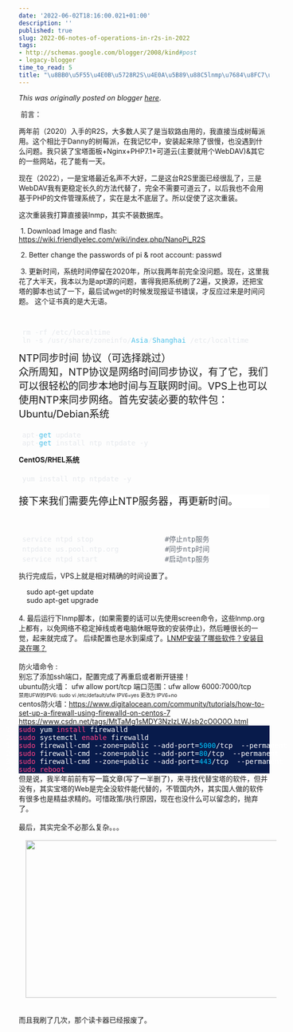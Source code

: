```yaml
---
date: '2022-06-02T18:16:00.021+01:00'
description: ''
published: true
slug: 2022-06-notes-of-operations-in-r2s-in-2022
tags:
- http://schemas.google.com/blogger/2008/kind#post
- legacy-blogger
time_to_read: 5
title: "\u8BB0\u5F55\u4E0B\u5728R2S\u4E0A\u5B89\u88C5lnmp\u7684\u8FC7\u7A0B"
---
```


*This was originally posted on blogger [here](https://sheng-jiang.blogspot.com/2022/06/notes-of-operations-in-r2s-in-2022.html)*.

<p>&nbsp;前言：</p><p>两年前（2020）入手的R2S，大多数人买了是当软路由用的，我直接当成树莓派用。这个相比于Danny的树莓派，在我记忆中，安装起来除了很慢，也没遇到什么问题。我只装了宝塔面板+Nginx+PHP7.1+可道云(主要就用个WebDAV)&amp;其它的一些网站，花了能有一天。</p><p>现在（2022），一是宝塔最近名声不大好，二是这台R2S里面已经很乱了，三是WebDAV我有更稳定长久的方法代替了，完全不需要可道云了，以后我也不会用基于PHP的文件管理系统了，实在是太不底层了。所以促使了这次重装。</p><p>这次重装我打算直接装lnmp，其实不装数据库。</p><p>&nbsp;1. Download Image and flash:<a href="https://wiki.friendlyelec.com/wiki/index.php/NanoPi_R2S" target="_blank"> https://wiki.friendlyelec.com/wiki/index.php/NanoPi_R2S</a></p><p>&nbsp;2. Better change the passwords of pi &amp; root account: passwd</p><p>&nbsp;3. 更新时间，系统时间停留在2020年，所以我两年前完全没问题。现在，这里我花了大半天，我本以为是apt源的问题，害得我把系统刷了2遍，又换源，还把宝塔的脚本也试了一下，最后试wget的时候发现报证书错误，才反应过来是时间问题。 这个证书真的是大无语。</p><p><br /></p><pre class="prettyprint linenums prettyprinted"><ol class="linenums" style="border: 0px; color: #656d78; font-family: inherit; font-style: inherit; font-weight: inherit; margin: 0px; padding: 0px; vertical-align: baseline;"><li class="L0" style="border: 0px; font-family: inherit; font-style: inherit; font-weight: inherit; margin: 0px; padding: 0px 0px 0px 0.5em; vertical-align: baseline;"><span class="pln" style="border: 0px; color: #e6e9ed; font-family: inherit; font-style: inherit; font-weight: inherit; margin: 0px; padding: 0px; vertical-align: baseline;">rm </span><span class="pun" style="border: 0px; color: #e6e9ed; font-family: inherit; font-style: inherit; font-weight: inherit; margin: 0px; padding: 0px; vertical-align: baseline;">-</span><span class="pln" style="border: 0px; color: #e6e9ed; font-family: inherit; font-style: inherit; font-weight: inherit; margin: 0px; padding: 0px; vertical-align: baseline;">rf </span><span class="pun" style="border: 0px; color: #e6e9ed; font-family: inherit; font-style: inherit; font-weight: inherit; margin: 0px; padding: 0px; vertical-align: baseline;">/</span><span class="pln" style="border: 0px; color: #e6e9ed; font-family: inherit; font-style: inherit; font-weight: inherit; margin: 0px; padding: 0px; vertical-align: baseline;">etc</span><span class="pun" style="border: 0px; color: #e6e9ed; font-family: inherit; font-style: inherit; font-weight: inherit; margin: 0px; padding: 0px; vertical-align: baseline;">/</span><span class="pln" style="border: 0px; color: #e6e9ed; font-family: inherit; font-style: inherit; font-weight: inherit; margin: 0px; padding: 0px; vertical-align: baseline;">localtime</span></li><li class="L1" style="border: 0px; font-family: inherit; font-style: inherit; font-weight: inherit; margin: 0px; padding: 0px 0px 0px 0.5em; vertical-align: baseline;"><span class="pln" style="border: 0px; color: #e6e9ed; font-family: inherit; font-style: inherit; font-weight: inherit; margin: 0px; padding: 0px; vertical-align: baseline;">ln </span><span class="pun" style="border: 0px; color: #e6e9ed; font-family: inherit; font-style: inherit; font-weight: inherit; margin: 0px; padding: 0px; vertical-align: baseline;">-</span><span class="pln" style="border: 0px; color: #e6e9ed; font-family: inherit; font-style: inherit; font-weight: inherit; margin: 0px; padding: 0px; vertical-align: baseline;">s </span><span class="pun" style="border: 0px; color: #e6e9ed; font-family: inherit; font-style: inherit; font-weight: inherit; margin: 0px; padding: 0px; vertical-align: baseline;">/</span><span class="pln" style="border: 0px; color: #e6e9ed; font-family: inherit; font-style: inherit; font-weight: inherit; margin: 0px; padding: 0px; vertical-align: baseline;">usr</span><span class="pun" style="border: 0px; color: #e6e9ed; font-family: inherit; font-style: inherit; font-weight: inherit; margin: 0px; padding: 0px; vertical-align: baseline;">/</span><span class="pln" style="border: 0px; color: #e6e9ed; font-family: inherit; font-style: inherit; font-weight: inherit; margin: 0px; padding: 0px; vertical-align: baseline;">share</span><span class="pun" style="border: 0px; color: #e6e9ed; font-family: inherit; font-style: inherit; font-weight: inherit; margin: 0px; padding: 0px; vertical-align: baseline;">/</span><span class="pln" style="border: 0px; color: #e6e9ed; font-family: inherit; font-style: inherit; font-weight: inherit; margin: 0px; padding: 0px; vertical-align: baseline;">zoneinfo</span><span class="pun" style="border: 0px; color: #e6e9ed; font-family: inherit; font-style: inherit; font-weight: inherit; margin: 0px; padding: 0px; vertical-align: baseline;">/</span><span class="typ" style="border: 0px; color: #4fc1e9; font-family: inherit; font-style: inherit; font-weight: inherit; margin: 0px; padding: 0px; vertical-align: baseline;">Asia</span><span class="pun" style="border: 0px; color: #e6e9ed; font-family: inherit; font-style: inherit; font-weight: inherit; margin: 0px; padding: 0px; vertical-align: baseline;">/</span><span class="typ" style="border: 0px; color: #4fc1e9; font-family: inherit; font-style: inherit; font-weight: inherit; margin: 0px; padding: 0px; vertical-align: baseline;">Shanghai</span><span class="pln" style="border: 0px; color: #e6e9ed; font-family: inherit; font-style: inherit; font-weight: inherit; margin: 0px; padding: 0px; vertical-align: baseline;"> </span><span class="pun" style="border: 0px; color: #e6e9ed; font-family: inherit; font-style: inherit; font-weight: inherit; margin: 0px; padding: 0px; vertical-align: baseline;">/</span><span class="pln" style="border: 0px; color: #e6e9ed; font-family: inherit; font-style: inherit; font-weight: inherit; margin: 0px; padding: 0px; vertical-align: baseline;">etc</span><span class="pun" style="border: 0px; color: #e6e9ed; font-family: inherit; font-style: inherit; font-weight: inherit; margin: 0px; padding: 0px; vertical-align: baseline;">/</span><span class="pln" style="border: 0px; color: #e6e9ed; font-family: inherit; font-style: inherit; font-weight: inherit; margin: 0px; padding: 0px; vertical-align: baseline;">localtime</span></li></ol></pre><div style="border: 0px; line-height: 28px; margin: 0px 0px 20px; padding: 0px; text-align: left; vertical-align: baseline;"><span style="font-size: 20px;">NTP同步时间 协议（可选择跳过）<br /></span><span style="font-size: 20px;">众所周知，NTP协议是网络时间同步协议，有了它，我们可以很轻松的同步本地时间与互联网时间。VPS上也可以使用NTP来同步网络。首先安装必要的软件包：<br /></span><span style="font-size: 20px;">Ubuntu/Debian系统</span></div><pre class="prettyprint linenums prettyprinted"><ol class="linenums" style="border: 0px; color: #656d78; font-family: inherit; font-style: inherit; font-weight: inherit; margin: 0px; padding: 0px; vertical-align: baseline;"><li class="L0" style="border: 0px; font-family: inherit; font-style: inherit; font-weight: inherit; margin: 0px; padding: 0px 0px 0px 0.5em; vertical-align: baseline;"><span class="pln" style="border: 0px; color: #e6e9ed; font-family: inherit; font-style: inherit; font-weight: inherit; margin: 0px; padding: 0px; vertical-align: baseline;">apt</span><span class="pun" style="border: 0px; color: #e6e9ed; font-family: inherit; font-style: inherit; font-weight: inherit; margin: 0px; padding: 0px; vertical-align: baseline;">-</span><span class="kwd" style="border: 0px; color: #4fc1e9; font-family: inherit; font-style: inherit; font-weight: inherit; margin: 0px; padding: 0px; vertical-align: baseline;">get</span><span class="pln" style="border: 0px; color: #e6e9ed; font-family: inherit; font-style: inherit; font-weight: inherit; margin: 0px; padding: 0px; vertical-align: baseline;"> update</span></li><li class="L1" style="border: 0px; font-family: inherit; font-style: inherit; font-weight: inherit; margin: 0px; padding: 0px 0px 0px 0.5em; vertical-align: baseline;"><span class="pln" style="border: 0px; color: #e6e9ed; font-family: inherit; font-style: inherit; font-weight: inherit; margin: 0px; padding: 0px; vertical-align: baseline;">apt</span><span class="pun" style="border: 0px; color: #e6e9ed; font-family: inherit; font-style: inherit; font-weight: inherit; margin: 0px; padding: 0px; vertical-align: baseline;">-</span><span class="kwd" style="border: 0px; color: #4fc1e9; font-family: inherit; font-style: inherit; font-weight: inherit; margin: 0px; padding: 0px; vertical-align: baseline;">get</span><span class="pln" style="border: 0px; color: #e6e9ed; font-family: inherit; font-style: inherit; font-weight: inherit; margin: 0px; padding: 0px; vertical-align: baseline;"> install ntp ntpdate </span><span class="pun" style="border: 0px; color: #e6e9ed; font-family: inherit; font-style: inherit; font-weight: inherit; margin: 0px; padding: 0px; vertical-align: baseline;">-</span><span class="pln" style="border: 0px; color: #e6e9ed; font-family: inherit; font-style: inherit; font-weight: inherit; margin: 0px; padding: 0px; vertical-align: baseline;">y</span></li></ol></pre><h4 style="border: 0px; line-height: 24px; margin: 0px 0px 18px; padding: 0px; vertical-align: baseline;"><span face="-apple-system, system-ui, Helvetica Neue, PingFang SC, Microsoft YaHei, Source Han Sans SC, Noto Sans CJK SC, WenQuanYi Micro Hei, sans-serif"><span style="background-color: white;">CentOS/RHEL系统</span></span></h4><pre class="prettyprint linenums prettyprinted"><ol class="linenums" style="border: 0px; font-family: inherit; font-style: inherit; font-weight: inherit; margin: 0px; padding: 0px; vertical-align: baseline;"><li class="L0" style="border: 0px; font-family: inherit; font-style: inherit; font-weight: inherit; margin: 0px; padding: 0px 0px 0px 0.5em; vertical-align: baseline;"><span class="pln" style="border: 0px; color: #e6e9ed; font-family: inherit; font-style: inherit; font-weight: inherit; margin: 0px; padding: 0px; vertical-align: baseline;">yum install ntp ntpdate </span><span class="pun" style="border: 0px; color: #e6e9ed; font-family: inherit; font-style: inherit; font-weight: inherit; margin: 0px; padding: 0px; vertical-align: baseline;">-</span><span class="pln" style="border: 0px; color: #e6e9ed; font-family: inherit; font-style: inherit; font-weight: inherit; margin: 0px; padding: 0px; vertical-align: baseline;">y</span></li></ol></pre><h3><span class="ez-toc-section" id="%E6%8E%A5%E4%B8%8B%E6%9D%A5%E6%88%91%E4%BB%AC%E9%9C%80%E8%A6%81%E5%85%88%E5%81%9C%E6%AD%A2NTP%E6%9C%8D%E5%8A%A1%E5%99%A8%EF%BC%8C%E5%86%8D%E6%9B%B4%E6%96%B0%E6%97%B6%E9%97%B4%E3%80%82" style="border: 0px; font-family: inherit; font-style: inherit; font-weight: inherit; margin: 0px; padding: 0px; vertical-align: baseline;"></span></h3><p style="background-color: white; border: 0px; line-height: 28px; margin: 0px 0px 20px; padding: 0px; text-align: left; vertical-align: baseline;"><span face="-apple-system, system-ui, Helvetica Neue, PingFang SC, Microsoft YaHei, Source Han Sans SC, Noto Sans CJK SC, WenQuanYi Micro Hei, sans-serif"><span style="font-size: 20px; font-weight: normal;">接下来我们需要先停止NTP服务器，再更新时间。</span></span></p><div><br /></div><pre class="prettyprint linenums prettyprinted"><ol class="linenums" style="border: 0px; color: #656d78; font-family: inherit; font-style: inherit; font-weight: inherit; margin: 0px; padding: 0px; vertical-align: baseline;"><li class="L0" style="border: 0px; font-family: inherit; font-style: inherit; font-weight: inherit; margin: 0px; padding: 0px 0px 0px 0.5em; vertical-align: baseline;"><span class="pln" style="border: 0px; color: #e6e9ed; font-family: inherit; font-style: inherit; font-weight: inherit; margin: 0px; padding: 0px; vertical-align: baseline;">service ntpd stop                 </span><span class="com" style="border: 0px; font-family: inherit; font-style: inherit; font-weight: inherit; margin: 0px; padding: 0px; vertical-align: baseline;">#停止ntp服务</span></li><li class="L1" style="border: 0px; font-family: inherit; font-style: inherit; font-weight: inherit; margin: 0px; padding: 0px 0px 0px 0.5em; vertical-align: baseline;"><span class="pln" style="border: 0px; color: #e6e9ed; font-family: inherit; font-style: inherit; font-weight: inherit; margin: 0px; padding: 0px; vertical-align: baseline;">ntpdate us</span><span class="pun" style="border: 0px; color: #e6e9ed; font-family: inherit; font-style: inherit; font-weight: inherit; margin: 0px; padding: 0px; vertical-align: baseline;">.</span><span class="pln" style="border: 0px; color: #e6e9ed; font-family: inherit; font-style: inherit; font-weight: inherit; margin: 0px; padding: 0px; vertical-align: baseline;">pool</span><span class="pun" style="border: 0px; color: #e6e9ed; font-family: inherit; font-style: inherit; font-weight: inherit; margin: 0px; padding: 0px; vertical-align: baseline;">.</span><span class="pln" style="border: 0px; color: #e6e9ed; font-family: inherit; font-style: inherit; font-weight: inherit; margin: 0px; padding: 0px; vertical-align: baseline;">ntp</span><span class="pun" style="border: 0px; color: #e6e9ed; font-family: inherit; font-style: inherit; font-weight: inherit; margin: 0px; padding: 0px; vertical-align: baseline;">.</span><span class="pln" style="border: 0px; color: #e6e9ed; font-family: inherit; font-style: inherit; font-weight: inherit; margin: 0px; padding: 0px; vertical-align: baseline;">org           </span><span class="com" style="border: 0px; font-family: inherit; font-style: inherit; font-weight: inherit; margin: 0px; padding: 0px; vertical-align: baseline;">#同步ntp时间</span></li><li class="L2" style="border: 0px; font-family: inherit; font-style: inherit; font-weight: inherit; margin: 0px; padding: 0px 0px 0px 0.5em; vertical-align: baseline;"><span class="pln" style="border: 0px; color: #e6e9ed; font-family: inherit; font-style: inherit; font-weight: inherit; margin: 0px; padding: 0px; vertical-align: baseline;">service ntpd start                </span><span class="com" style="border: 0px; font-family: inherit; font-style: inherit; font-weight: inherit; margin: 0px; padding: 0px; vertical-align: baseline;">#启动ntp服务</span></li></ol></pre><p>执行完成后，VPS上就是相对精确的时间设置了。</p><div><div>&nbsp; &nbsp; sudo apt-get update</div></div><div><div>&nbsp; &nbsp; sudo apt-get upgrade</div></div><div><br /></div><div>4. 最后运行下lnmp脚本，(如果需要的话可以先使用screen命令，这些lnmp.org上都有，以免网络不稳定掉线或者电脑休眠导致的安装停止)，然后睡很长的一觉，起来就完成了。 后续配置也是水到渠成了。<a href="https://lnmp.org/faq/lnmp-software-list.html" target="_blank">LNMP安装了哪些软件？安装目录在哪？</a></div><div><br /></div><div>防火墙命令 :</div><div>别忘了添加ssh端口，配置完成了再重启或者断开链接！</div><div>ubuntu防火墙： ufw allow port/tcp 端口范围：ufw allow 6000:7000/tcp</div><div><div><span style="font-size: x-small;">禁用UFW的IPV6: sudo vi /etc/default/ufw&nbsp;</span><span style="font-size: x-small;">IPV6=yes 更改为 IPV6=no</span></div></div><div>centos防火墙：<a href="https://www.digitalocean.com/community/tutorials/how-to-set-up-a-firewall-using-firewalld-on-centos-7" target="_blank">https://www.digitalocean.com/community/tutorials/how-to-set-up-a-firewall-using-firewalld-on-centos-7</a></div><div><a href="https://www.csdn.net/tags/MtTaMg1sMDY3NzIzLWJsb2cO0O0O.html" target="_blank">https://www.csdn.net/tags/MtTaMg1sMDY3NzIzLWJsb2cO0O0O.html</a><br /></div><div><ol style="background-color: #081b4b; color: white; font-family: monospace, monospace; font-size: 14px; margin: 0px; padding: 0px;"><li style="margin: 0px; padding: 0px; white-space: pre;"><span class="token function" style="background: none; border-radius: 0px; color: #ff4084; display: inline; margin: 0px; padding: 0px;">sudo</span> yum <span class="token function" style="background: none; border-radius: 0px; color: #ff4084; display: inline; margin: 0px; padding: 0px;">install</span> firewalld</li><li style="margin: 0px; padding: 0px; white-space: pre;"><span class="token function" style="background: none; border-radius: 0px; color: #ff4084; display: inline; margin: 0px; padding: 0px;">sudo</span> systemctl <span class="token builtin class-name" style="background: none; border-radius: 0px; color: #ff4084; display: inline; margin: 0px; padding: 0px;">enable</span> firewalld</li></ol></div><div><ol style="background-color: #081b4b; color: white; font-family: monospace, monospace; font-size: 14px; margin: 0px; padding: 0px;"><li style="margin: 0px; padding: 0px; white-space: pre;"><span class="token function" style="background: none; border-radius: 0px; color: #ff4084; display: inline; margin: 0px; padding: 0px;">sudo</span> firewall-cmd --zone<span class="token operator" style="background: none; border-radius: 0px; color: #eff2fb; display: inline; margin: 0px; padding: 0px;">=</span>public --add-port<span class="token operator" style="background: none; border-radius: 0px; color: #eff2fb; display: inline; margin: 0px; padding: 0px;">=</span><span class="token number" style="background: none; border-radius: 0px; color: #00c6ff; display: inline; margin: 0px; padding: 0px;">5000</span>/tcp  --permanent</li><li style="margin: 0px; padding: 0px; white-space: pre;"><span class="token function" style="background: none; border-radius: 0px; color: #ff4084; display: inline; margin: 0px; padding: 0px;">sudo</span> firewall-cmd --zone<span class="token operator" style="background: none; border-radius: 0px; color: #eff2fb; display: inline; margin: 0px; padding: 0px;">=</span>public --add-port<span class="token operator" style="background: none; border-radius: 0px; color: #eff2fb; display: inline; margin: 0px; padding: 0px;">=</span><span class="token number" style="background: none; border-radius: 0px; color: #00c6ff; display: inline; margin: 0px; padding: 0px;">80</span>/tcp  --permanent</li><li style="margin: 0px; padding: 0px; white-space: pre;"><span class="token function" style="background: none; border-radius: 0px; color: #ff4084; display: inline; margin: 0px; padding: 0px;">sudo</span> firewall-cmd --zone<span class="token operator" style="background: none; border-radius: 0px; color: #eff2fb; display: inline; margin: 0px; padding: 0px;">=</span>public --add-port<span class="token operator" style="background: none; border-radius: 0px; color: #eff2fb; display: inline; margin: 0px; padding: 0px;">=</span><span class="token number" style="background: none; border-radius: 0px; color: #00c6ff; display: inline; margin: 0px; padding: 0px;">443</span>/tcp  --permanent</li><li style="margin: 0px; padding: 0px; white-space: pre;"><span class="token function" style="background: none; border-radius: 0px; color: #ff4084; display: inline; margin: 0px; padding: 0px;">sudo</span> <span class="token function" style="background: none; border-radius: 0px; color: #ff4084; display: inline; margin: 0px; padding: 0px;">reboot</span></li></ol></div><div>但是说，我半年前前有写一篇文章(写了一半删了)，来寻找代替宝塔的软件，但并没有，其实宝塔的Web是完全没软件能代替的，不管国内外，其实国人做的软件有很多也是精益求精的。可惜政策/执行原因，现在也没什么可以留念的，抛弃了。</div><div><br /></div><div>最后，其实完全不必那么复杂。。。</div><div><br /></div><div class="separator" style="clear: both; text-align: center;"><a href="https://m.media-amazon.com/images/I/51pa7Ng3x2L._AC_SX679_.jpg" style="margin-left: 1em; margin-right: 1em;"><img border="0" height="316" src="https://m.media-amazon.com/images/I/51pa7Ng3x2L._AC_SX679_.jpg" width="679" /></a></div><br /><div><br /></div><div>而且我刷了几次，那个读卡器已经报废了。</div><div><br /></div>